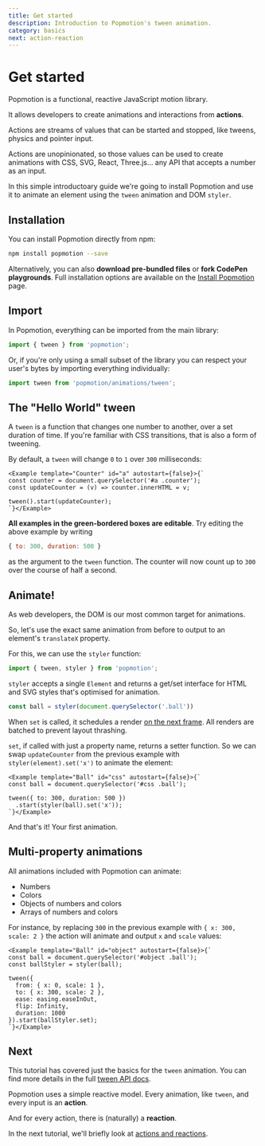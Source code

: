 ```yaml
---
title: Get started
description: Introduction to Popmotion's tween animation.
category: basics
next: action-reaction
---
```


# Get started

Popmotion is a functional, reactive JavaScript motion library.

It allows developers to create animations and interactions from **actions**.

Actions are streams of values that can be started and stopped, like tweens, physics and pointer input.

Actions are unopinionated, so those values can be used to create animations with CSS, SVG, React, Three.js... any API that accepts a number as an input.

In this simple introductoary guide we're going to install Popmotion and use it to animate an element using the `tween` animation and DOM `styler`.

## Installation

You can install Popmotion directly from npm:

```bash
npm install popmotion --save
```

Alternatively, you can also **download pre-bundled files** or **fork CodePen playgrounds**. Full installation options are available on the [Install Popmotion](/learn/install) page.

## Import

In Popmotion, everything can be imported from the main library:

```javascript
import { tween } from 'popmotion';
```

Or, if you're only using a small subset of the library you can respect your user's bytes by importing everything individually:

```javascript
import tween from 'popmotion/animations/tween';
```

## The "Hello World" tween

A `tween` is a function that changes one number to another, over a set duration of time. If you're familiar with CSS transitions, that is also a form of tweening.

By default, a `tween` will change `0` to `1` over `300` milliseconds:

```marksy
<Example template="Counter" id="a" autostart={false}>{`
const counter = document.querySelector('#a .counter');
const updateCounter = (v) => counter.innerHTML = v;

tween().start(updateCounter);
`}</Example>
```

**All examples in the green-bordered boxes are editable**. Try editing the above example by writing

```javascript
{ to: 300, duration: 500 }
```

as the argument to the `tween` function. The counter will now count up to `300` over the course of half a second.

## Animate!

As web developers, the DOM is our most common target for animations.

So, let's use the exact same animation from before to output to an element's `translateX` property.

For this, we can use the `styler` function:

```javascript
import { tween, styler } from 'popmotion';
```

`styler` accepts a single `Element` and returns a get/set interface for HTML and SVG styles that's optimised for animation.

```javascript
const ball = styler(document.querySelector('.ball'))
```

When `set` is called, it schedules a render [on the next frame](/api/framesync). All renders are batched to prevent layout thrashing.

`set`, if called with just a property name, returns a setter function. So we can swap `updateCounter` from the previous example with `styler(element).set('x')` to animate the element:

```marksy
<Example template="Ball" id="css" autostart={false}>{`
const ball = document.querySelector('#css .ball');

tween({ to: 300, duration: 500 })
  .start(styler(ball).set('x'));
`}</Example>
```

And that's it! Your first animation. 

## Multi-property animations

All animations included with Popmotion can animate:

- Numbers
- Colors
- Objects of numbers and colors
- Arrays of numbers and colors

For instance, by replacing `300` in the previous example with `{ x: 300, scale: 2 }` the action will animate and output `x` and `scale` values:

```marksy
<Example template="Ball" id="object" autostart={false}>{`
const ball = document.querySelector('#object .ball');
const ballStyler = styler(ball);

tween({
  from: { x: 0, scale: 1 },
  to: { x: 300, scale: 2 },
  ease: easing.easeInOut,
  flip: Infinity,
  duration: 1000
}).start(ballStyler.set);
`}</Example>
```

## Next

This tutorial has covered just the basics for the `tween` animation. You can find more details in the full [tween API docs](/api/tween).

Popmotion uses a simple reactive model. Every animation, like `tween`, and every input is an **action**.

And for every action, there is (naturally) a **reaction**.

In the next tutorial, we'll briefly look at [actions and reactions](/learn/action-reaction).

